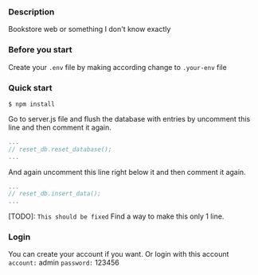 ### Description

Bookstore web or something I don't know exactly

### Before you start

Create your `.env` file by making according change to `.your-env` file

### Quick start

```console
$ npm install
```

Go to server.js file and flush the database with entries by uncomment this line and then comment it again.

```javascript
...
// reset_db.reset_database();
...
```

And again uncomment this line right below it and then comment it again.

```javascript
...
// reset_db.insert_data();
...
```

[TODO]: `This should be fixed` Find a way to make this only 1 line.

### Login

You can create your account if you want. Or login with this account  
`account:` admin
`password:` 123456

